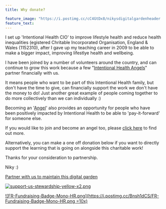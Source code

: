 ```yaml
---
title: Why donate?

feature_image: "https://i.postimg.cc/cC4GtDx8/nikysdigitalgardenheader.png"
feature_text: 
---
```


I set up 'Intentional Health CIO' to improve lifestyle health and reduce health inequalities (egistered Chritable Incorporated Organisation, England & Wales (1152310), after I gave up my teaching career in 2009 to be able to make a bigger impact, improving lifestlye health and wellbeing.

I have been joined by a number of volunteers around the country, and can continue to grow this work because a few "[Intentional Health Angels](https://intentionalhealth.uk/angels/)" partner financially with us. 

It means people who want to be part of this Intentional Health family, but don't have the time to give, can financially support the work we don't have the money to do! Just another great example of people coming together to do more collectively than we can individually :)

Becoming an '[Angel](https://intentionalhealth.uk/angels/)' also provides an opportunity for people who have been positively impacted by Intentional Health to be able to 'pay-it-forward' for someone else.

If you would like to join and become an angel too, please [click here](http://intentionalhealth.uk/angels/) to find out more.

Alternatively, you can make a one off donation below if you want to directly support the learning that is going on alongside this charitable work! 

Thanks for your consideration to partnership.

Niky :) 

[Partner with us to maintain this digital garden](https://www.stewardship.org.uk/pages/IntentionalHealthDigitalGarden)

[![support-us-stewardship-yellow-x2.png](https://i.postimg.cc/y8vMrB1d/support-us-stewardship-yellow-x2.png)](https://www.stewardship.org.uk/pages/IntentionalHealthDigitalGarden)

[![FR-Fundraising-Badge-Mono-HR.png](https://i.postimg.cc/Bnsh1dCS/FR-Fundraising-Badge-Mono-HR.png =10x)](https://www.fundraisingregulator.org.uk/directory?name=Intentional+Health) 